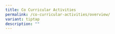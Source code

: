 ```yaml
---
title: Co Curricular Activities
permalink: /co-curricular-activities/overview/
variant: tiptap
description: ""
---
```

